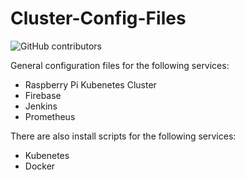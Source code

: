 # Cluster-Config-Files

![GitHub contributors](https://img.shields.io/github/contributors/goffstown-sports-app/Config-Files)

General configuration files for the following services:

* Raspberry Pi Kubenetes Cluster
* Firebase
* Jenkins
* Prometheus

There are also install scripts for the following services:

* Kubenetes
* Docker 
